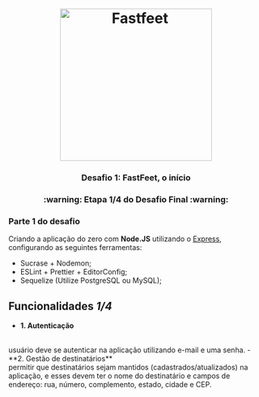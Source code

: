 <h1 align="center">
  <img alt="Fastfeet" title="Fastfeet" src="https://raw.githubusercontent.com/Rocketseat/bootcamp-gostack-desafio-02/master/.github/logo.png" width="300px" />
</h1>

<h3 align="center">
  Desafio 1: FastFeet, o início
</h3>

<h3 align="center">
  :warning: Etapa 1/4 do Desafio Final :warning:
</h3>

### **Parte 1 do desafio**

Criando a aplicação do zero  com **Node.JS** utilizando o [Express](https://expressjs.com/), configurando as seguintes ferramentas:

- Sucrase + Nodemon;
- ESLint + Prettier + EditorConfig;
- Sequelize (Utilize PostgreSQL ou MySQL);

## **Funcionalidades** ***1/4***

- **1. Autenticação**
 <br /> 
usuário deve se autenticar na aplicação utilizando e-mail e uma senha.
- **2. Gestão de destinatários**
 <br />
permitir que destinatários sejam mantidos (cadastrados/atualizados) na aplicação, e esses devem ter o nome do destinatário e campos de endereço: rua, número, complemento, estado, cidade e CEP. <br />

